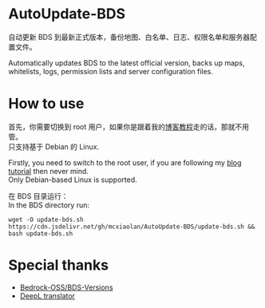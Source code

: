 # AutoUpdate-BDS
自动更新 BDS 到最新正式版本，备份地图、白名单、日志、权限名单和服务器配置文件。  

Automatically updates BDS to the latest official version, backs up maps, whitelists, logs, permission lists and server configuration files.

# How to use
首先，你需要切换到 root 用户，如果你是跟着我的[博客教程](https://blog.ltya.top/posts/Running-BDS-with-Box64.shtml)走的话，那就不用管。  
只支持基于 Debian 的 Linux.  

Firstly, you need to switch to the root user, if you are following my [blog tutorial](https://blog.ltya.top/posts/Running-BDS-with-Box64.shtml) then never mind.  
Only Debian-based Linux is supported.

在 BDS 目录运行：  
In the BDS directory run:
```
wget -O update-bds.sh https://cdn.jsdelivr.net/gh/mcxiaolan/AutoUpdate-BDS/update-bds.sh && bash update-bds.sh
```

# Special thanks
* [Bedrock-OSS/BDS-Versions](https://github.com/Bedrock-OSS/BDS-Versions)
* [DeepL translator](https://deepl.com)
